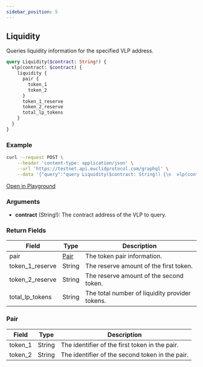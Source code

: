 ```yaml
---
sidebar_position: 5
---
```


## Liquidity 

Queries liquidity information for the specified VLP address.

```graphql
query Liquidity($contract: String!) {
  vlp(contract: $contract) {
    liquidity {
      pair {
        token_1
        token_2
      }
      token_1_reserve
      token_2_reserve
      total_lp_tokens
    }
  }
}
```

### Example

```bash
curl --request POST \
    --header 'content-type: application/json' \
    --url 'https://testnet.api.euclidprotocol.com/graphql' \
    --data '{"query":"query Liquidity($contract: String!) {\n  vlp(contract: $contract) {\n    liquidity {\n      pair {\n        token_1\n        token_2\n      }\n      token_1_reserve\n      token_2_reserve\n      total_lp_tokens\n    }\n  }\n}","variables":{"contract":"nibi147sw04ts68nxe80946m332rr8j79qqvas386al8d76jhamnnr99qj6xnfs"}}'
```

[Open in Playground](https://testnet.api.euclidprotocol.com/?explorerURLState=N4IgJg9gxgrgtgUwHYBcQC4QEcYIE4CeABADICWOZYZKBAFACRQSp4CGUK6RAyinmSQBzAIQBKIsAA6SIkQBuAGwAOdZqw5ciTFv00TpsuUUUUYVGsUPHjytmTySZNmyggBrZAH0AjM5dybp5IXgBM-jYAvhHGQd4%2BXngIAM748ggxgR7eoYkpaRlGrhAobIpeKl5xSMkx0Ub1kSAANCDybAJsAEaKKRgg1kRSIOp6nMPcw0hkXWQ%2BACwA7MkA7gAM8yjJAGwAHEgAHgi7awCc89twAMxXoXh4uwBWi6dYWO3JV7vbZbtgi9tHgALNhwJBIPCnV6PbYHJAAM1qIBkTUiQA)

### Arguments

- **contract** (String!): The contract address of the VLP to query.

### Return Fields

| Field                  | Type   | Description                                             |
|------------------------|--------|---------------------------------------------------------|
| pair                   | [Pair](#pair) | The token pair information.                            |
| token_1_reserve        | String | The reserve amount of the first token.                  |
| token_2_reserve        | String | The reserve amount of the second token.                 |
| total_lp_tokens        | String | The total number of liquidity provider tokens.          |

### Pair

| Field                  | Type   | Description                                             |
|------------------------|--------|---------------------------------------------------------|
| token_1                | String | The identifier of the first token in the pair.          |
| token_2                | String | The identifier of the second token in the pair.         |
